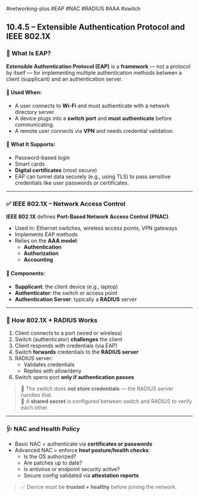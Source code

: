 #networking-plus #EAP #NAC #RADIUS #AAA #switch 

## 10.4.5 – Extensible Authentication Protocol and IEEE 802.1X

### 🧱 What Is EAP?

**Extensible Authentication Protocol (EAP)** is a **framework** — not a protocol by itself — for implementing multiple authentication methods between a client (supplicant) and an authentication server.

#### 🔐 Used When:
- A user connects to **Wi-Fi** and must authenticate with a network directory server.
- A device plugs into a **switch port** and **must authenticate** before communicating.
- A remote user connects via **VPN** and needs credential validation.

#### 🧠 What It Supports:
- Password-based login
- Smart cards
- **Digital certificates** (most secure)
- EAP can tunnel data securely (e.g., using TLS) to pass sensitive credentials like user passwords or certificates.

---

### ✅ IEEE 802.1X – Network Access Control

**IEEE 802.1X** defines **Port-Based Network Access Control (PNAC)**.

- Used in: Ethernet switches, wireless access points, VPN gateways
- Implements EAP methods
- Relies on the **AAA model**:  
  - **Authentication**  
  - **Authorization**  
  - **Accounting**

#### 🧱 Components:

- **Supplicant**: the client device (e.g., laptop)
- **Authenticator**: the switch or access point
- **Authentication Server**: typically a **RADIUS** server

---

### 🔄 How 802.1X + RADIUS Works

1. Client connects to a port (wired or wireless)
2. Switch (authenticator) **challenges** the client
3. Client responds with credentials (via EAP)
4. Switch **forwards** credentials to the **RADIUS server**
5. RADIUS server:
   - Validates credentials
   - Replies with allow/deny
6. Switch opens port **only if authentication passes**

> 📌 The switch does **not store credentials** — the RADIUS server handles that.  
> 🔑 A **shared secret** is configured between switch and RADIUS to verify each other.

---

### 🩺 NAC and Health Policy

- Basic NAC = authenticate via **certificates or passwords**
- Advanced NAC = enforce **host posture/health checks**:
  - Is the OS authorized?
  - Are patches up to date?
  - Is antivirus or endpoint security active?
  - Secure config validated via **attestation reports**

> ✅ Device must be **trusted + healthy** before joining the network.

